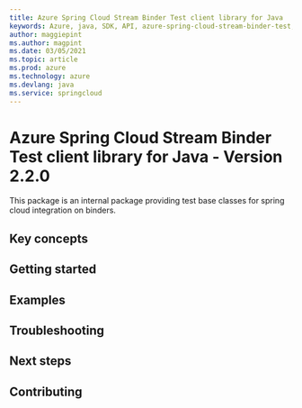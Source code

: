 ```yaml
---
title: Azure Spring Cloud Stream Binder Test client library for Java
keywords: Azure, java, SDK, API, azure-spring-cloud-stream-binder-test, springcloud
author: maggiepint
ms.author: magpint
ms.date: 03/05/2021
ms.topic: article
ms.prod: azure
ms.technology: azure
ms.devlang: java
ms.service: springcloud
---
```


# Azure Spring Cloud Stream Binder Test client library for Java - Version 2.2.0 

This package is an internal package providing test base classes for spring cloud integration on binders.

## Key concepts
## Getting started
## Examples
## Troubleshooting
## Next steps
## Contributing

